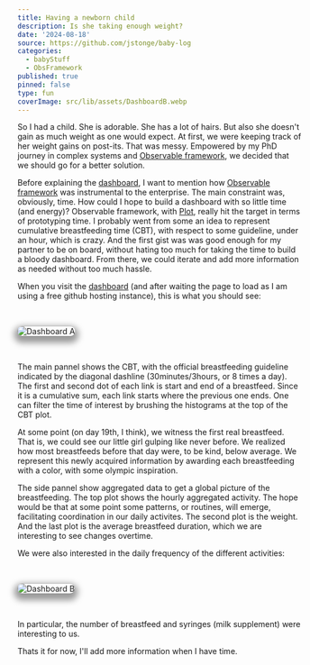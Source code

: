 ```yaml
---
title: Having a newborn child
description: Is she taking enough weight?
date: '2024-08-18'
source: https://github.com/jstonge/baby-log
categories:
  - babyStuff
  - ObsFramework
published: true
pinned: false
type: fun
coverImage: src/lib/assets/DashboardB.webp
---
```


<script>
	import dashboardA from '$lib/assets/DashboardA.webp';
	import dashboardB from '$lib/assets/DashboardB.webp';
</script>

So I had a child. She is adorable. She has a lot of hairs. But also she doesn't gain as much weight as one would expect. At first, we were keeping track of her weight gains on post-its. That was messy. Empowered by my PhD journey in complex systems and [Observable framework](https://observablehq.com/framework/), we decided that we should go for a better solution.

Before explaining the [dashboard](https://jstonge.github.io/baby-log/), I want to mention how [Observable framework](https://observablehq.com/framework/) was instrumental to the enterprise. The main constraint was, obviously, time. How could I hope to build a dashboard with so little time (and energy)? Observable framework, with [Plot](https://observablehq.com/plot/), really hit the target in terms of prototyping time. I probably went from some an idea to represent cumulative breastfeeding time (CBT), with respect to some guideline, under an hour, which is crazy. And the first gist was was good enough for my partner to be on board, without hating too much for taking the time to build a bloody dashboard. From there, we could iterate and add more information as needed without too much hassle. 

When you visit the [dashboard](https://jstonge.github.io/baby-log/) (and after waiting the page to load as I am using a free github hosting instance), this is what you should see:

<img alt="Dashboard A" class="image" src={dashboardA} />

The main pannel shows the CBT, with the official breastfeeding guideline indicated by the diagonal dashline (30minutes/3hours, or 8 times a day). The first and second dot of each link is start and end of a breastfeed. Since it is a cumulative sum, each link starts where the previous one ends. One can filter the time of interest by brushing the histograms at the top of the CBT plot.

At some point (on day 19th, I think), we witness the first real breastfeed. That is, we could see our little girl gulping like never before. We realized how most breastfeeds before that day were, to be kind, below average. We represent this newly acquired information by awarding each breastfeeding with a color, with some olympic inspiration.

The side pannel show aggregated data to get a global picture of the breastfeeding. The top plot shows the hourly aggregated activity. The hope would be that at some point some patterns, or routines, will emerge, facilitating coordination in our daily activites. The second plot is the weight. And the last plot is the average breastfeed duration, which we are interesting to see changes overtime. 

We were also interested in the daily frequency of the different activities:

<img alt="Dashboard B" class="image" src={dashboardB} />

In particular, the number of breastfeed and syringes (milk supplement) were interesting to us. 

Thats it for now, I'll add more information when I have time.

<style>
  .image {
    margin-top: 2rem;
    margin-bottom: 2rem;
    box-shadow: 0 0 0 0.75px rgba(128, 128, 128, 0.2), 0 6px 12px 6px rgba(0, 0, 0, 0.4);
    border-radius: 8px;
  }
  
</style>